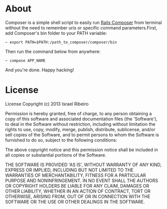 # About

Composer is a simple shell script to easily run [Rails Composer][rails_composer] from terminal without the need to remember uris or specific command parameters.First, add Composer's bin folder to your PATH variable:

	~ export PATH=$PATH:/path_to_composer/composer/bin

Then run the command below from anywhere:

	~ compose APP_NAME

And you're done. Happy hacking!

# License

License Copyright (c) 2013 Israel Ribeiro

Permission is hereby granted, free of charge, to any person obtaining a copy of this software and associated documentation files (the 'Software'), to deal in the Software without restriction, including without limitation the rights to use, copy, modify, merge, publish, distribute, sublicense, and/or sell copies of the Software, and to permit persons to whom the Software is furnished to do so, subject to the following conditions:

The above copyright notice and this permission notice shall be included in all copies or substantial portions of the Software.

THE SOFTWARE IS PROVIDED 'AS IS', WITHOUT WARRANTY OF ANY KIND, EXPRESS OR IMPLIED, INCLUDING BUT NOT LIMITED TO THE WARRANTIES OF MERCHANTABILITY, FITNESS FOR A PARTICULAR PURPOSE AND NONINFRINGEMENT. IN NO EVENT SHALL THE AUTHORS OR COPYRIGHT HOLDERS BE LIABLE FOR ANY CLAIM, DAMAGES OR OTHER LIABILITY, WHETHER IN AN ACTION OF CONTRACT, TORT OR OTHERWISE, ARISING FROM, OUT OF OR IN CONNECTION WITH THE SOFTWARE OR THE USE OR OTHER DEALINGS IN THE SOFTWARE.

[rails_composer]: http://railsapps.github.io/rails-composer/